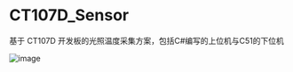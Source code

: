 # CT107D_Sensor
基于 CT107D 开发板的光照温度采集方案，包括C#编写的上位机与C51的下位机

![image](https://user-images.githubusercontent.com/12003087/190946056-bce20a1b-9b11-409d-b00e-c855d1aaff83.png)

